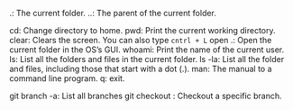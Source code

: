 .: The current folder.
..: The parent of the current folder.

cd: Change directory to home.
pwd: Print the current working directory.
clear: Clears the screen. You can also type `cntrl + L`
open .: Open the current folder in the OS’s GUI.
whoami: Print the name of the current user.
ls: List all the folders and files in the current folder.
ls -la: List all the folder and files, including those that start with a dot (.).
man: The manual to a command line program.
q: exit.

git branch -a: List all branches
git checkout <NAME-OF-BRANCH>: Checkout a specific branch.
